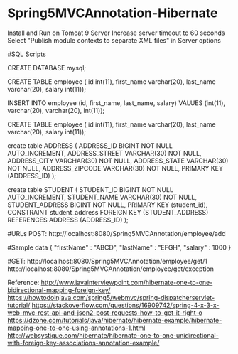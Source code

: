 # Spring5MVCAnnotation-Hibernate

Install and Run on Tomcat 9 Server
Increase server timeout to 60 seconds
Select "Publish module contexts to separate XML files" in Server options

#SQL Scripts

CREATE DATABASE mysql;

CREATE TABLE employee (
      id int(11), 
      first_name varchar(20), 
      last_name varchar(20), 
      salary int(11));
      
INSERT INTO employee
     (id, first_name, last_name, salary) 
  VALUES 
     (int(11), varchar(20), varchar(20), int(11));
     
CREATE TABLE employee (
      id int(11), 
      first_name varchar(20), 
      last_name varchar(20), 
      salary int(11));
      
create table ADDRESS (
   ADDRESS_ID BIGINT NOT NULL AUTO_INCREMENT,
   ADDRESS_STREET VARCHAR(30) NOT NULL,
   ADDRESS_CITY  VARCHAR(30) NOT NULL,
   ADDRESS_STATE  VARCHAR(30) NOT NULL,
   ADDRESS_ZIPCODE  VARCHAR(30) NOT NULL,
   PRIMARY KEY (ADDRESS_ID)
);
 
create table STUDENT (
   STUDENT_ID BIGINT NOT NULL AUTO_INCREMENT,
   STUDENT_NAME VARCHAR(30) NOT NULL,
   STUDENT_ADDRESS  BIGINT NOT NULL,
   PRIMARY KEY (student_id),
   CONSTRAINT student_address FOREIGN KEY (STUDENT_ADDRESS) REFERENCES ADDRESS (ADDRESS_ID)
);
     
#URLs
POST:   http://localhost:8080/Spring5MVCAnnotation/employee/add

#Sample data
{
"firstName" : "ABCD",
"lastName" : "EFGH",
"salary" : 1000
}

#GET:   http://localhost:8080/Spring5MVCAnnotation/employee/get/1
		http://localhost:8080/Spring5MVCAnnotation/employee/get/exception

Reference:
http://www.javainterviewpoint.com/hibernate-one-to-one-bidirectional-mapping-foreign-key/
https://howtodoinjava.com/spring5/webmvc/spring-dispatcherservlet-tutorial/
https://stackoverflow.com/questions/16909742/spring-4-x-3-x-web-mvc-rest-api-and-json2-post-requests-how-to-get-it-right-o
https://dzone.com/tutorials/java/hibernate/hibernate-example/hibernate-mapping-one-to-one-using-annotations-1.html
http://websystique.com/hibernate/hibernate-one-to-one-unidirectional-with-foreign-key-associations-annotation-example/

